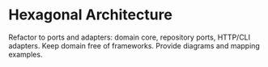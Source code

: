 # Hexagonal Architecture
Refactor to ports and adapters: domain core, repository ports, HTTP/CLI adapters. Keep domain free of frameworks.
Provide diagrams and mapping examples.
